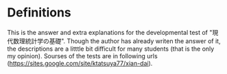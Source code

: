 # Definitions
 This is the answer and extra explanations for the developmental test of "現代数理統計学の基礎". Though the author has already writen the answer of it, the descriptions are a litttle bit difficult for many students (that is the only my opinion). Sourses of the tests are in following urls (https://sites.google.com/site/ktatsuya77/xian-dai).